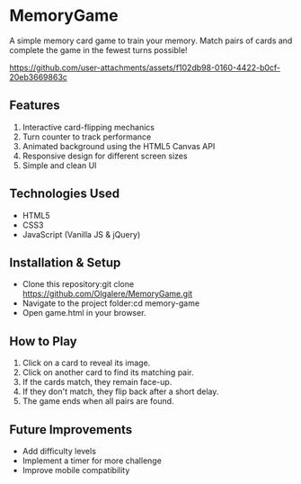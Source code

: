 # MemoryGame
A simple memory card game to train your memory. Match pairs of cards and complete the game in the fewest turns possible!


https://github.com/user-attachments/assets/f102db98-0160-4422-b0cf-20eb3669863c


## Features

1. Interactive card-flipping mechanics
2. Turn counter to track performance
3. Animated background using the HTML5 Canvas API
4. Responsive design for different screen sizes
5. Simple and clean UI

## Technologies Used
- HTML5
- CSS3
- JavaScript (Vanilla JS & jQuery)

## Installation & Setup

- Clone this repository:git clone https://github.com/OlgaIere/MemoryGame.git
- Navigate to the project folder:cd memory-game
- Open game.html in your browser.

## How to Play
1. Click on a card to reveal its image.
2. Click on another card to find its matching pair.
3. If the cards match, they remain face-up.
4. If they don't match, they flip back after a short delay.
5. The game ends when all pairs are found.

## Future Improvements
- Add difficulty levels
- Implement a timer for more challenge
- Improve mobile compatibility
